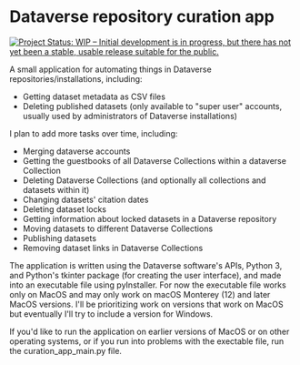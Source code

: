 # Dataverse repository curation app
[![Project Status: WIP – Initial development is in progress, but there has not yet been a stable, usable release suitable for the public.](https://www.repostatus.org/badges/latest/wip.svg)](https://www.repostatus.org/#wip)


A small application for automating things in Dataverse repositories/installations, including:
- Getting dataset metadata as CSV files
- Deleting published datasets (only available to "super user" accounts, usually used by administrators of Dataverse installations)

I plan to add more tasks over time, including:
- Merging dataverse accounts
- Getting the guestbooks of all Dataverse Collections within a dataverse Collection
- Deleting Dataverse Collections (and optionally all collections and datasets within it)
- Changing datasets' citation dates
- Deleting dataset locks
- Getting information about locked datasets in a Dataverse repository
- Moving datasets to different Dataverse Collections
- Publishing datasets
- Removing dataset links in Dataverse Collections

The application is written using the Dataverse software's APIs, Python 3, and Python's tkinter package (for creating the user interface), and made into an executable file using pyInstaller. For now the executable file works only on MacOS and may only work on macOS Monterey (12) and later MacOS versions. I'll be prioritizing work on versions that work on MacOS but eventually I'll try to include a version for Windows.

If you'd like to run the application on earlier versions of MacOS or on other operating systems, or if you run into problems with the exectable file, run the curation_app_main.py file.
